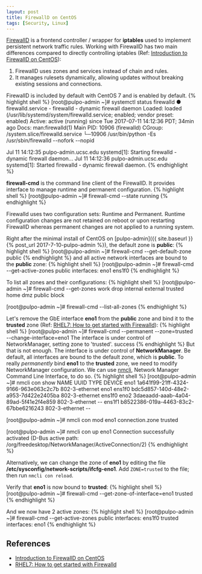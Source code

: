 ```yaml
---
layout: post
title: FirewallD on CentOS
tags: [Security, Linux]
---
```


[FirewallD](http://www.firewalld.org/) is a frontend controller / wrapper for **iptables** used to implement persistent network traffic rules.<!-- more --> Working with FirewallD has two main differences compared to directly controlling iptables (Ref: [Introduction to FirewallD on CentOS](https://www.linode.com/docs/security/firewalls/introduction-to-firewalld-on-centos)):
1. FirewallD uses zones and services instead of chain and rules.
2. It manages rulesets dynamically, allowing updates without breaking existing sessions and connections.

FirewallD is included by default with CentOS 7 and is enabled by default.
{% highlight shell %}
[root@pulpo-admin ~]# systemctl status firewalld
● firewalld.service - firewalld - dynamic firewall daemon
   Loaded: loaded (/usr/lib/systemd/system/firewalld.service; enabled; vendor preset: enabled)
   Active: active (running) since Tue 2017-07-11 14:12:36 PDT; 34min ago
     Docs: man:firewalld(1)
 Main PID: 10906 (firewalld)
   CGroup: /system.slice/firewalld.service
           └─10906 /usr/bin/python -Es /usr/sbin/firewalld --nofork --nopid

Jul 11 14:12:35 pulpo-admin.ucsc.edu systemd[1]: Starting firewalld - dynamic firewall daemon...
Jul 11 14:12:36 pulpo-admin.ucsc.edu systemd[1]: Started firewalld - dynamic firewall daemon.
{% endhighlight %}

**firewall-cmd** is the command line client of the FirewallD. It provides interface to manage runtime and permanent configuration.
{% highlight shell %}
[root@pulpo-admin ~]# firewall-cmd --state
running
{% endhighlight %}
<p class="note">Firewalld uses two configuration sets: Runtime and Permanent. Runtime configuration changes are not retained on reboot or upon restarting FirewallD whereas permanent changes are not applied to a running system.</p>

Right after the minimal install of CentOS on [pulpo-admin]({{ site.baseurl }}{% post_url 2017-7-10-pulpo-admin %}), the default zone is **public**:
{% highlight shell %}
[root@pulpo-admin ~]# firewall-cmd --get-default-zone
public
{% endhighlight %}
and all active network interfaces are bound to the **public** zone:
{% highlight shell %}
[root@pulpo-admin ~]# firewall-cmd --get-active-zones
public
  interfaces: eno1 ens1f0
{% endhighlight %}

To list all zones and their configurations:
{% highlight shell %}
[root@pulpo-admin ~]# firewall-cmd --get-zones
work drop internal external trusted home dmz public block

[root@pulpo-admin ~]# firewall-cmd --list-all-zones
{% endhighlight %}

Let's remove the GbE interface **eno1** from the **public** zone and bind it to the **trusted** zone (Ref: [RHEL7: How to get started with Firewalld](https://www.certdepot.net/rhel7-get-started-firewalld/)):
{% highlight shell %}
[root@pulpo-admin ~]# firewall-cmd --permanent --zone=trusted --change-interface=eno1
The interface is under control of NetworkManager, setting zone to 'trusted'.
success
{% endhighlight %}
But that is not enough. The interface is under control of **NetworkManager**. Be default, all interfaces are bound to the default zone, which is **public**. To really *permanently* bind **eno1** to the **trusted** zone, we need to modify NetworkManager configuration. We can use [nmcli](https://access.redhat.com/documentation/en-US/Red_Hat_Enterprise_Linux/7/html/Networking_Guide/sec-Using_the_NetworkManager_Command_Line_Tool_nmcli.html), Network Manager Command Line Interface, to do so.
{% highlight shell %}
[root@pulpo-admin ~]# nmcli con show
NAME    UUID                                  TYPE            DEVICE
eno1    1a641f99-21ff-4324-9166-963e063c2c7b  802-3-ethernet  eno1
ens1f0  bdc5d857-140d-48e2-a953-7d422e2405ba  802-3-ethernet  ens1f0
eno2    3daeaadd-aaab-4a04-89ad-5f41e2f4e859  802-3-ethernet  --
ens1f1  b8522386-019a-4463-83c2-67bbe6216243  802-3-ethernet  --

[root@pulpo-admin ~]# nmcli con mod eno1 connection.zone trusted

[root@pulpo-admin ~]# nmcli con up eno1
Connection successfully activated (D-Bus active path: /org/freedesktop/NetworkManager/ActiveConnection/2)
{% endhighlight %}

<p class="tip">Alternatively, we can change the zone of <strong>eno1</strong> by editing the file <strong>/etc/sysconfig/network-scripts/ifcfg-eno1</strong>. Add <code class="highlighter-rouge">ZONE=trusted</code> to the file; then run <code class="highlighter-rouge">nmcli con reload</code>.</p>

Verify that **eno1** is now bound to **trusted**:
{% highlight shell %}
[root@pulpo-admin ~]# firewall-cmd --get-zone-of-interface=eno1
trusted
{% endhighlight %}

And we now have 2 active zones:
{% highlight shell %}
[root@pulpo-admin ~]# firewall-cmd --get-active-zones
public
  interfaces: ens1f0
trusted
  interfaces: eno1
{% endhighlight %}

## References
* [Introduction to FirewallD on CentOS](https://www.linode.com/docs/security/firewalls/introduction-to-firewalld-on-centos)
* [RHEL7: How to get started with Firewalld](https://www.certdepot.net/rhel7-get-started-firewalld/)

